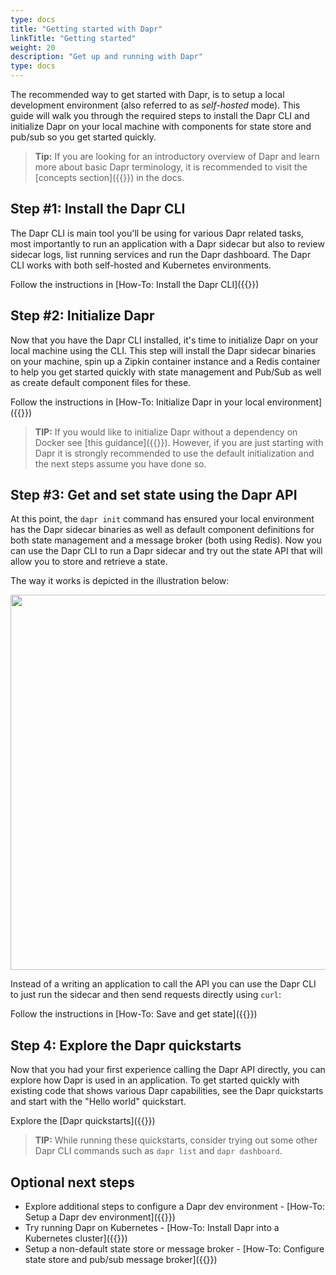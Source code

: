 ```yaml
---
type: docs
title: "Getting started with Dapr"
linkTitle: "Getting started"
weight: 20
description: "Get up and running with Dapr"
type: docs
---
```


The recommended way to get started with Dapr, is to setup a local development environment (also referred to as _self-hosted_ mode). This guide will walk you through the required steps to install the Dapr CLI and initialize Dapr on your local machine with components for state store and pub/sub so you get started quickly.

>**Tip:** If you are looking for an introductory overview of Dapr and learn more about basic Dapr terminology, it is recommended to visit the [concepts section]({{<ref concepts>}}) in the docs.

## Step #1: Install the Dapr CLI

The Dapr CLI is main tool you'll be using for various Dapr related tasks, most importantly to run an application with a Dapr sidecar but also to review sidecar logs, list running services and run the Dapr dashboard. The Dapr CLI works with both self-hosted and Kubernetes environments. 

Follow the instructions in [How-To: Install the Dapr CLI]({{<ref install-dapr-cli>}})

## Step #2: Initialize Dapr

Now that you have the Dapr CLI installed, it's time to initialize Dapr on your local machine using the CLI. This step will install the Dapr sidecar binaries on your machine, spin up a Zipkin container instance and a Redis container to help you get started quickly with state management and Pub/Sub as well as create default component files for these. 

Follow the instructions in [How-To: Initialize Dapr in your local environment]({{<ref install-dapr-selfhost>}})

>**TIP:** If you would like to initialize Dapr without a dependency on Docker see [this guidance]({{<ref self-hosted-no-docker.md>}}). However, if you are just starting with Dapr it is strongly recommended to use the default initialization and the next steps assume you have done so.

## Step #3: Get and set state using the Dapr API
At this point, the `dapr init` command has ensured your local environment has the Dapr sidecar binaries as well as default component definitions for both state management and a message broker (both using Redis). Now you can use the Dapr CLI to run a Dapr sidecar and try out the state API that will allow you to store and retrieve a state. 

The way it works is depicted in the illustration below:

<img src="/images/state-management-overview.png" width=600>

Instead of a writing an application to call the API you can use the Dapr CLI to just run the sidecar and then send requests directly using `curl`:

Follow the instructions in [How-To: Save and get state]({{<ref howto-get-save-state>}})

## Step 4: Explore the Dapr quickstarts

Now that you had your first experience calling the Dapr API directly, you can explore how Dapr is used in an application. To get started quickly with existing code that shows various Dapr capabilities, see the Dapr quickstarts and start with the "Hello world" quickstart.

Explore the [Dapr quickstarts]({{<ref quickstarts>}})

>**TIP:** While running these quickstarts, consider trying out some other Dapr CLI commands such as `dapr list` and `dapr dashboard`.

## Optional next steps
- Explore additional steps to configure a Dapr dev environment - [How-To: Setup a Dapr dev environment]({{<ref dev-environment>}})
- Try running Dapr on Kubernetes - [How-To: Install Dapr into a Kubernetes cluster]({{<ref install-dapr-kubernetes>}})
- Setup a non-default state store or message broker - [How-To: Configure state store and pub/sub message broker]({{<ref configure-state-pubsub>}})